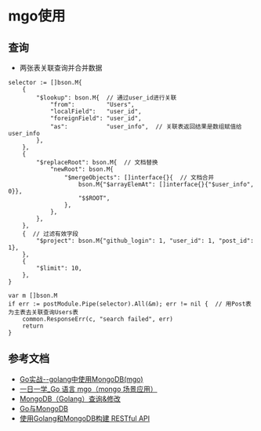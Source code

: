 # mgo使用



## 查询

- 两张表关联查询并合并数据

```
selector := []bson.M{
    {
        "$lookup": bson.M{  // 通过user_id进行关联
            "from":         "Users",
            "localField":   "user_id",
            "foreignField": "user_id",
            "as":           "user_info",  // 关联表返回结果是数组赋值给user_info
        },
    },
    {
        "$replaceRoot": bson.M{  // 文档替换
            "newRoot": bson.M{
                "$mergeObjects": []interface{}{  // 文档合并
                    bson.M{"$arrayElemAt": []interface{}{"$user_info", 0}},
                    "$$ROOT",
                },
            },
        },
    },
    {  // 过滤有效字段
        "$project": bson.M{"github_login": 1, "user_id": 1, "post_id": 1},
    },
    {
        "$limit": 10,
    },
}

var m []bson.M
if err := postModule.Pipe(selector).All(&m); err != nil {  // 用Post表为主表去关联查询Users表
    common.ResponseErr(c, "search failed", err)
    return
}
```



## 参考文档

- [Go实战--golang中使用MongoDB(mgo)](https://blog.csdn.net/wangshubo1989/article/details/75105397)
- [一日一学_Go 语言 mgo（mongo 场景应用）](https://www.jianshu.com/p/13b7f4630670)
- [MongoDB（Golang）查询&修改](https://www.jianshu.com/p/b63e5cfa4ce5)
- [Go与MongoDB](https://www.jianshu.com/p/a0620aa81a25)
- [使用Golang和MongoDB构建 RESTful API](https://juejin.im/post/5b46bb0ce51d4519115ce914)